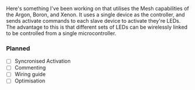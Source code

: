 Here's something I've been working on that utilises the Mesh capabilities of the Argon, Boron, and Xenon. It uses a single device as the controller, and sends activate commands to each slave device to activate they're LEDs.  
The advantage to this is that different sets of LEDs can be wirelessly linked to be controlled from a single microcontroller.

### Planned
- [ ] Syncronised Activation
- [ ] Commenting
- [ ] Wiring guide
- [ ] Optimisation
